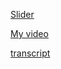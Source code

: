 [Slider](https://volasau.github.io/Slider/reveal.js-master/)

[My video](https://youtu.be/ehz0MoknQ-8)

[transcript](https://docs.google.com/document/d/1OV-byIj8kNjAaHQ6S_FCHCHTjStQVUr0tVv4LQ8g6lg/edit?usp=sharing)

